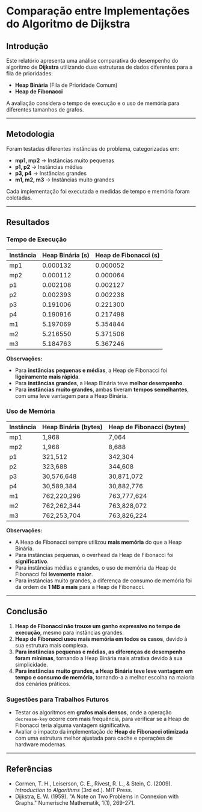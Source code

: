 # Comparação entre Implementações do Algoritmo de Dijkstra

## Introdução
Este relatório apresenta uma análise comparativa do desempenho do algoritmo de **Dijkstra** utilizando duas estruturas de dados diferentes para a fila de prioridades:

- **Heap Binária** (Fila de Prioridade Comum)
- **Heap de Fibonacci**

A avaliação considera o tempo de execução e o uso de memória para diferentes tamanhos de grafos.

---

## Metodologia
Foram testadas diferentes instâncias do problema, categorizadas em:

- **mp1, mp2** → Instâncias muito pequenas
- **p1, p2** → Instâncias médias
- **p3, p4** → Instâncias grandes
- **m1, m2, m3** → Instâncias muito grandes

Cada implementação foi executada e medidas de tempo e memória foram coletadas.

---

## Resultados

### **Tempo de Execução**

| Instância | Heap Binária (s) | Heap de Fibonacci (s) |
|-----------|-----------------|----------------------|
| mp1       | 0.000132        | 0.000052            |
| mp2       | 0.000112        | 0.000064            |
| p1        | 0.002108        | 0.002127            |
| p2        | 0.002393        | 0.002238            |
| p3        | 0.191006        | 0.221300            |
| p4        | 0.190916        | 0.217498            |
| m1        | 5.197069        | 5.354844            |
| m2        | 5.216550        | 5.371506            |
| m3        | 5.184763        | 5.367246            |

**Observações:**
- Para **instâncias pequenas e médias**, a Heap de Fibonacci foi **ligeiramente mais rápida**.
- Para **instâncias grandes**, a Heap Binária teve **melhor desempenho**.
- Para **instâncias muito grandes**, ambas tiveram **tempos semelhantes**, com uma leve vantagem para a Heap Binária.

### **Uso de Memória**

| Instância | Heap Binária (bytes) | Heap de Fibonacci (bytes) |
|-----------|---------------------|--------------------------|
| mp1       | 1,968               | 7,064                    |
| mp2       | 1,968               | 8,688                    |
| p1        | 321,512             | 342,304                  |
| p2        | 323,688             | 344,608                  |
| p3        | 30,576,648          | 30,871,072               |
| p4        | 30,589,384          | 30,882,776               |
| m1        | 762,220,296         | 763,777,624              |
| m2        | 762,262,344         | 763,828,072              |
| m3        | 762,253,704         | 763,826,224              |

**Observações:**
- A Heap de Fibonacci sempre utilizou **mais memória** do que a Heap Binária.
- Para instâncias pequenas, o overhead da Heap de Fibonacci foi **significativo**.
- Para instâncias médias e grandes, o uso de memória da Heap de Fibonacci foi **levemente maior**.
- Para instâncias muito grandes, a diferença de consumo de memória foi da ordem de **1 MB a mais** para a Heap de Fibonacci.

---

## Conclusão
1. **Heap de Fibonacci não trouxe um ganho expressivo no tempo de execução**, mesmo para instâncias grandes.
2. **Heap de Fibonacci usou mais memória em todos os casos**, devido à sua estrutura mais complexa.
3. **Para instâncias pequenas e médias, as diferenças de desempenho foram mínimas**, tornando a Heap Binária mais atrativa devido à sua simplicidade.
4. **Para instâncias muito grandes, a Heap Binária teve leve vantagem em tempo e consumo de memória**, tornando-a a melhor escolha na maioria dos cenários práticos.

### **Sugestões para Trabalhos Futuros**
- Testar os algoritmos em **grafos mais densos**, onde a operação `decrease-key` ocorre com mais frequência, para verificar se a Heap de Fibonacci teria alguma vantagem significativa.
- Avaliar o impacto da implementação de **Heap de Fibonacci otimizada** com uma estrutura melhor ajustada para cache e operações de hardware modernas.

---

## Referências
- Cormen, T. H., Leiserson, C. E., Rivest, R. L., & Stein, C. (2009). *Introduction to Algorithms* (3rd ed.). MIT Press.
- Dijkstra, E. W. (1959). "A Note on Two Problems in Connexion with Graphs." Numerische Mathematik, 1(1), 269-271.
